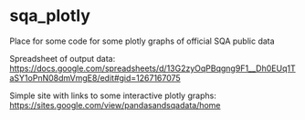 # sqa_plotly
Place for some code for some plotly graphs of official SQA public data

Spreadsheet of output data:
https://docs.google.com/spreadsheets/d/13G2zyOqPBqgng9F1__Dh0EUq1TaSY1oPnN08dmVmgE8/edit#gid=1267167075

Simple site with links to some interactive plotly graphs:
https://sites.google.com/view/pandasandsqadata/home
